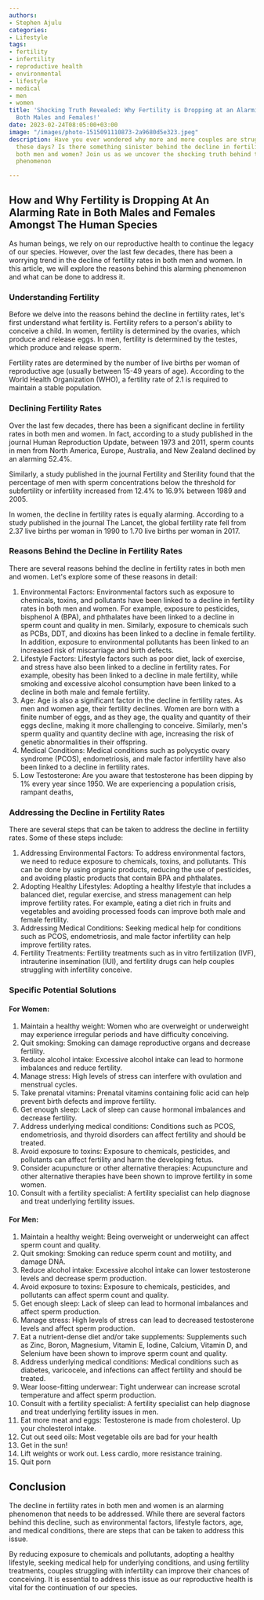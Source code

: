 ```yaml
---
authors:
- Stephen Ajulu
categories:
- Lifestyle
tags:
- fertility
- infertility
- reproductive health
- environmental
- lifestyle
- medical
- men
- women
title: 'Shocking Truth Revealed: Why Fertility is Dropping at an Alarming Rate in
  Both Males and Females!'
date: 2023-02-24T08:05:00+03:00
image: "/images/photo-1515091110873-2a9680d5e323.jpeg"
description: Have you ever wondered why more and more couples are struggling to conceive
  these days? Is there something sinister behind the decline in fertility rates among
  both men and women? Join us as we uncover the shocking truth behind this alarming
  phenomenon

---
```

## How and Why Fertility is Dropping At An Alarming Rate in Both Males and Females Amongst The Human Species

As human beings, we rely on our reproductive health to continue the legacy of our species. However, over the last few decades, there has been a worrying trend in the decline of fertility rates in both men and women. In this article, we will explore the reasons behind this alarming phenomenon and what can be done to address it.

### Understanding Fertility

Before we delve into the reasons behind the decline in fertility rates, let's first understand what fertility is. Fertility refers to a person's ability to conceive a child. In women, fertility is determined by the ovaries, which produce and release eggs. In men, fertility is determined by the testes, which produce and release sperm.

Fertility rates are determined by the number of live births per woman of reproductive age (usually between 15-49 years of age). According to the World Health Organization (WHO), a fertility rate of 2.1 is required to maintain a stable population.

### Declining Fertility Rates

Over the last few decades, there has been a significant decline in fertility rates in both men and women. In fact, according to a study published in the journal Human Reproduction Update, between 1973 and 2011, sperm counts in men from North America, Europe, Australia, and New Zealand declined by an alarming 52.4%.

Similarly, a study published in the journal Fertility and Sterility found that the percentage of men with sperm concentrations below the threshold for subfertility or infertility increased from 12.4% to 16.9% between 1989 and 2005.

In women, the decline in fertility rates is equally alarming. According to a study published in the journal The Lancet, the global fertility rate fell from 2.37 live births per woman in 1990 to 1.70 live births per woman in 2017.

### Reasons Behind the Decline in Fertility Rates

There are several reasons behind the decline in fertility rates in both men and women. Let's explore some of these reasons in detail:

1. Environmental Factors: Environmental factors such as exposure to chemicals, toxins, and pollutants have been linked to a decline in fertility rates in both men and women. For example, exposure to pesticides, bisphenol A (BPA), and phthalates have been linked to a decline in sperm count and quality in men. Similarly, exposure to chemicals such as PCBs, DDT, and dioxins has been linked to a decline in female fertility. In addition, exposure to environmental pollutants has been linked to an increased risk of miscarriage and birth defects.
2. Lifestyle Factors: Lifestyle factors such as poor diet, lack of exercise, and stress have also been linked to a decline in fertility rates. For example, obesity has been linked to a decline in male fertility, while smoking and excessive alcohol consumption have been linked to a decline in both male and female fertility.
3. Age: Age is also a significant factor in the decline in fertility rates. As men and women age, their fertility declines. Women are born with a finite number of eggs, and as they age, the quality and quantity of their eggs decline, making it more challenging to conceive. Similarly, men's sperm quality and quantity decline with age, increasing the risk of genetic abnormalities in their offspring.
4. Medical Conditions: Medical conditions such as polycystic ovary syndrome (PCOS), endometriosis, and male factor infertility have also been linked to a decline in fertility rates.
5. Low Testosterone: Are you aware that testosterone has been dipping by 1% every year since 1950. We are experiencing a population crisis, rampant deaths, 

### Addressing the Decline in Fertility Rates

There are several steps that can be taken to address the decline in fertility rates. Some of these steps include:

1. Addressing Environmental Factors: To address environmental factors, we need to reduce exposure to chemicals, toxins, and pollutants. This can be done by using organic products, reducing the use of pesticides, and avoiding plastic products that contain BPA and phthalates.
2. Adopting Healthy Lifestyles: Adopting a healthy lifestyle that includes a balanced diet, regular exercise, and stress management can help improve fertility rates. For example, eating a diet rich in fruits and vegetables and avoiding processed foods can improve both male and female fertility.
3. Addressing Medical Conditions: Seeking medical help for conditions such as PCOS, endometriosis, and male factor infertility can help improve fertility rates.
4. Fertility Treatments: Fertility treatments such as in vitro fertilization (IVF), intrauterine insemination (IUI), and fertility drugs can help couples struggling with infertility conceive.

### Specific Potential Solutions

#### For Women:

 1. Maintain a healthy weight: Women who are overweight or underweight may experience irregular periods and have difficulty conceiving.
 2. Quit smoking: Smoking can damage reproductive organs and decrease fertility.
 3. Reduce alcohol intake: Excessive alcohol intake can lead to hormone imbalances and reduce fertility.
 4. Manage stress: High levels of stress can interfere with ovulation and menstrual cycles.
 5. Take prenatal vitamins: Prenatal vitamins containing folic acid can help prevent birth defects and improve fertility.
 6. Get enough sleep: Lack of sleep can cause hormonal imbalances and decrease fertility.
 7. Address underlying medical conditions: Conditions such as PCOS, endometriosis, and thyroid disorders can affect fertility and should be treated.
 8. Avoid exposure to toxins: Exposure to chemicals, pesticides, and pollutants can affect fertility and harm the developing fetus.
 9. Consider acupuncture or other alternative therapies: Acupuncture and other alternative therapies have been shown to improve fertility in some women.
10. Consult with a fertility specialist: A fertility specialist can help diagnose and treat underlying fertility issues.

#### For Men:

 1. Maintain a healthy weight: Being overweight or underweight can affect sperm count and quality.
 2. Quit smoking: Smoking can reduce sperm count and motility, and damage DNA.
 3. Reduce alcohol intake: Excessive alcohol intake can lower testosterone levels and decrease sperm production.
 4. Avoid exposure to toxins: Exposure to chemicals, pesticides, and pollutants can affect sperm count and quality.
 5. Get enough sleep: Lack of sleep can lead to hormonal imbalances and affect sperm production.
 6. Manage stress: High levels of stress can lead to decreased testosterone levels and affect sperm production.
 7. Eat a nutrient-dense diet and/or take supplements: Supplements such as Zinc, Boron, Magnesium, Vitamin E, Iodine, Calcium, Vitamin D, and Selenium have been shown to improve sperm count and quality.
 8. Address underlying medical conditions: Medical conditions such as diabetes, varicocele, and infections can affect fertility and should be treated.
 9. Wear loose-fitting underwear: Tight underwear can increase scrotal temperature and affect sperm production.
10. Consult with a fertility specialist: A fertility specialist can help diagnose and treat underlying fertility issues in men.
11. Eat more meat and eggs: Testosterone is made from cholesterol. Up your cholesterol intake.
12. Cut out seed oils: Most vegetable oils are bad for your health
13. Get in the sun!
14. Lift weights or work out. Less cardio, more resistance training.
15. Quit porn

## Conclusion

The decline in fertility rates in both men and women is an alarming phenomenon that needs to be addressed. While there are several factors behind this decline, such as environmental factors, lifestyle factors, age, and medical conditions, there are steps that can be taken to address this issue.

By reducing exposure to chemicals and pollutants, adopting a healthy lifestyle, seeking medical help for underlying conditions, and using fertility treatments, couples struggling with infertility can improve their chances of conceiving. It is essential to address this issue as our reproductive health is vital for the continuation of our species.
